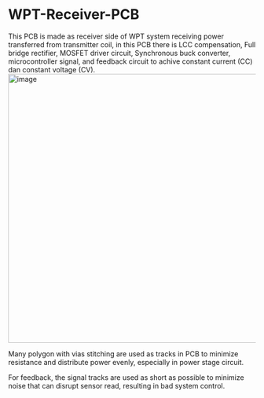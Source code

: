 # WPT-Receiver-PCB
This PCB is made as receiver side of WPT system receiving power transferred from transmitter coil, in this PCB there is LCC compensation, Full bridge rectifier, MOSFET driver circuit, Synchronous buck converter, microcontroller signal, and feedback circuit to achive constant current (CC) dan constant voltage (CV).
<img width="862" height="547" alt="image" src="https://github.com/user-attachments/assets/ce15acf8-1741-478f-a82b-207658253499" />

Many polygon with vias stitching are used as tracks in PCB to minimize resistance and distribute power evenly, especially in power stage circuit.

For feedback, the signal tracks are used as short as possible to minimize noise that can disrupt sensor read, resulting in bad system control.
